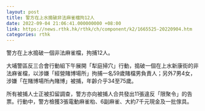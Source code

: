 ```yaml
---
layout: post
title: 警方在上水搗破非法麻雀檔拘12人
date: 2022-09-04 21:06:41.000000000 +08:00
link: https://news.rthk.hk/rthk/ch/component/k2/1665525-20220904.htm
categories: rthk
---
```


警方在上水搗破一個非法麻雀檔，拘捕12人。

大埔警區反三合會行動組下午展開「犁庭掃穴」行動，搗破一個在上水新康街的非法麻雀檔，以涉嫌「經營賭博場所」拘捕一名59歲賭檔男負責人；另外7男4女，涉嫌「在賭博場所內賭博」被捕，年齡介乎34至75歲。

所有被捕人士正被扣留調查，警方亦向被捕人合共發出11張違反「限聚令」的告票。行動中，警方檢獲3張電動麻雀枱、6副麻雀、大約7千元現金及一批傢具。
